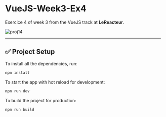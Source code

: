 # VueJS-Week3-Ex4

Exercice 4 of week 3 from the VueJS track at **LeReacteur**.

![proj14](https://github.com/user-attachments/assets/a6eec64b-0e53-4f81-8ebf-e23471d2677e)

---

## ✅ Project Setup

To install all the dependencies, run:

```bash
npm install
```

To start the app with hot reload for development:

```bash
npm run dev
```

To build the project for production:

```bash
npm run build
```
